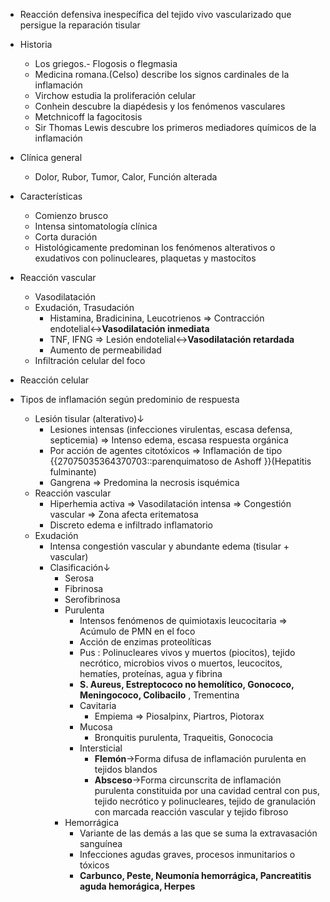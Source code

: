 - Reacción defensiva inespecífica del tejido vivo vascularizado que persigue la reparación tisular

- Historia
    - Los griegos.- Flogosis o flegmasia
    - Medicina romana.(Celso) describe los signos cardinales de la inflamación
    - Virchow estudia la proliferación celular
    - Conhein descubre la diapédesis y los fenómenos vasculares
    - Metchnicoff la fagocitosis
    - Sir Thomas Lewis descubre los primeros mediadores químicos de la inflamación
- Clínica general
    - Dolor, Rubor, Tumor, Calor, Función alterada
- Características
    - Comienzo brusco
    - Intensa sintomatología clínica
    - Corta duración
    - Histológicamente predominan los fenómenos alterativos o exudativos con polinucleares, plaquetas y mastocitos
- Reacción vascular
    - Vasodilatación
    - Exudación, Trasudación
        - Histamina, Bradicinina, Leucotrienos ⇒ Contracción endotelial↔**Vasodilatación inmediata**
        - TNF, IFNG ⇒ Lesión endotelial↔**Vasodilatación retardada**
        - Aumento de permeabilidad
    - Infiltración celular del foco
- Reacción celular
- Tipos de inflamación según predominio de respuesta
    - Lesión tisular (alterativo)↓
        - Lesiones intensas (infecciones virulentas, escasa defensa, septicemia) ⇒ Intenso edema, escasa respuesta orgánica
        - Por acción de agentes citotóxicos ⇒ Inflamación de tipo {{27075035364370703::parenquimatoso de Ashoff }}(Hepatitis fulminante)
        - Gangrena ⇒ Predomina la necrosis isquémica
    - Reacción vascular
        - Hiperhemia activa ⇒ Vasodilatación intensa ⇒ Congestión vascular ⇒ Zona afecta eritematosa
        - Discreto edema e infiltrado inflamatorio
    - Exudación
        - Intensa congestión vascular y abundante edema (tisular + vascular)
        - Clasificación↓
            - Serosa
            - Fibrinosa
            - Serofibrinosa
            - Purulenta
                - Intensos fenómenos de quimiotaxis leucocitaria ⇒ Acúmulo de PMN en el foco
                - Acción de enzimas proteolíticas
                - Pus : Polinucleares vivos y muertos (piocitos), tejido necrótico, microbios vivos o muertos, leucocitos, hematíes, proteínas, agua y fibrina
                - **S. Aureus, Estreptococo no hemolítico, Gonococo, Meningococo, Colibacilo** , Trementina
                - Cavitaria
                    - Empiema ⇒ Piosalpinx, Piartros, Piotorax
                - Mucosa
                    - Bronquitis purulenta, Traqueitis, Gonococia
                - Intersticial
                    - **Flemón**→Forma difusa de inflamación purulenta en tejidos blandos
                    - **Absceso**→Forma circunscrita de inflamación purulenta constituida por una cavidad central con pus, tejido necrótico y polinucleares, tejido de granulación con marcada reacción vascular y tejido fibroso
            - Hemorrágica
                - Variante de las demás a las que se suma la extravasación sanguínea
                - Infecciones agudas graves, procesos inmunitarios o tóxicos
                - **Carbunco, Peste, Neumonía hemorrágica, Pancreatitis aguda hemorágica, Herpes**